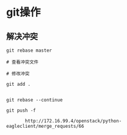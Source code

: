 # git操作

## 解决冲突

```shell
git rebase master

# 查看冲突文件

# 修改冲突

git add .


git rebase --continue

git push -f

       http://172.16.99.4/openstack/python-eagleclient/merge_requests/66


```

